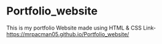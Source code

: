# Portfolio_website
This is my portfolio Website made using HTML & CSS 
Link- https://mrpacman05.github.io/Portfolio_website/
